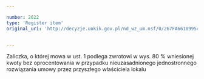 ```yaml
---

number: 2622
type: 'Register item'
original_uri: 'http://decyzje.uokik.gov.pl/nd_wz_um.nsf/0/267FA661099548DFC125792E003DA9DB?OpenDocument'


---
```


Zaliczka, o której mowa w ust. 1 podlega zwrotowi w wys. 80 % wniesionej kwoty bez oprocentowania w przypadku nieuzasadnionego jednostronnego rozwiązania umowy przez przyszłego właściciela lokalu
